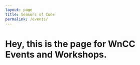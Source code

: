 ```yaml
---
layout: page
title: Seasons of Code
permalink: /events/
---
```



# Hey, this is the page for WnCC Events and Workshops. 
